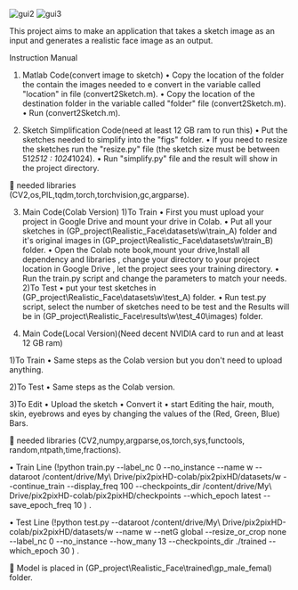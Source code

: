 ![gui2](https://user-images.githubusercontent.com/88105870/127376340-148496a8-69a0-4a54-a750-21e2fae5f42a.jpg)
![gui3](https://user-images.githubusercontent.com/88105870/127376335-82f79867-f153-43af-9e39-69f9de158b56.jpg)

This project aims to make an application that
takes a sketch image as an input and generates
a realistic face image as an output.

Instruction Manual
1.	Matlab Code(convert image to sketch)
•	Copy the location of the folder the contain the images needed to e convert in the variable called "location" in file (convert2Sketch.m).
•	Copy the location of the destination folder in the variable called "folder" file (convert2Sketch.m).
•	Run (convert2Sketch.m).

2.	Sketch Simplification Code(need at least 12 GB ram to run this)
•	Put the sketches needed to simplify into the "figs" folder.
•	If you need to resize the sketches run the "resize.py" file (the sketch size must be between 512*512 : 1024*1024).
•	Run "simplify.py" file and the result will show in the project directory.  

	needed libraries  
(CV2,os,PIL,tqdm,torch,torchvision,gc,argparse).

3.	Main Code(Colab Version)
    1)To Train
•	First you must upload your project in Google Drive and mount your drive in Colab.
•	Put all your sketches in (GP_project\Realistic_Face\datasets\w\train_A) folder and it's original images in (GP_project\Realistic_Face\datasets\w\train_B) folder.
•	Open the Colab note book,mount your drive,Install all dependency and libraries , change your directory to your project location in Google Drive , let the project sees your training directory.
•	Run the train.py script and change the parameters to match your needs.
2)To Test
•	put your test sketches in (GP_project\Realistic_Face\datasets\w\test_A) folder.
•	Run test.py script, select the number of sketches need to be test and the Results will be in (GP_project\Realistic_Face\results\w\test_40\images) folder. 


4.	Main Code(Local Version)(Need decent NVIDIA card to run and at least 12 GB ram)

1)To Train
•	Same steps as the Colab version but you don't need to upload anything.

2)To Test
•	Same steps as the Colab version.

3)To Edit
•	Upload the sketch 
•	Convert it 
•	start Editing the hair, mouth, skin, eyebrows and eyes by changing the values of the (Red, Green, Blue) Bars.

	needed libraries 
(CV2,numpy,argparse,os,torch,sys,functools, random,ntpath,time,fractions).



•	Train Line
(!python train.py --label_nc 0 --no_instance --name w --dataroot /content/drive/My\ Drive/pix2pixHD-colab/pix2pixHD/datasets/w --continue_train --display_freq 100 --checkpoints_dir /content/drive/My\ Drive/pix2pixHD-colab/pix2pixHD/checkpoints --which_epoch latest --save_epoch_freq 10 ) .


•	Test Line 
(!python test.py --dataroot /content/drive/My\ Drive/pix2pixHD-colab/pix2pixHD/datasets/w --name w --netG global --resize_or_crop none --label_nc 0 --no_instance --how_many 13 --checkpoints_dir ./trained --which_epoch 30 ) .

	Model is placed in (GP_project\Realistic_Face\trained\gp_male_femal) folder.



